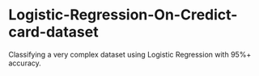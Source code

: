 # Logistic-Regression-On-Credict-card-dataset
Classifying a very complex dataset using Logistic Regression with 95%+ accuracy.
